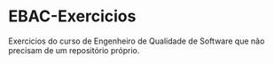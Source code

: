 # EBAC-Exercicios

Exercicios do curso de Engenheiro de Qualidade de Software que não precisam de um repositório próprio.

